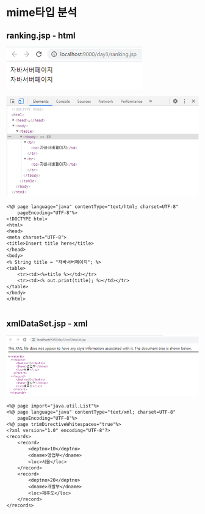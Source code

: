 # mime타입 분석

## ranking.jsp - html

![&#xBE0C;&#xB77C;&#xC6B0;&#xC800;](../../.gitbook/assets/1%20%2834%29.png)

![&#xAC1C;&#xBC1C;&#xC790;&#xB3C4;&#xAD6C;](../../.gitbook/assets/2%20%2824%29.png)

```markup
<%@ page language="java" contentType="text/html; charset=UTF-8"
    pageEncoding="UTF-8"%>
<!DOCTYPE html>
<html>
<head>
<meta charset="UTF-8">
<title>Insert title here</title>
</head>
<body>
<% String title = "자바서버페이지"; %>
<table>
	<tr><td><%=title %></td></tr>
	<tr><td><% out.print(title); %></td></tr>
</table>
</body>
</html>


```

## xmlDataSet.jsp - xml

![&#xBE0C;&#xB77C;&#xC6B0;&#xC800;](../../.gitbook/assets/3%20%2820%29.png)

```markup
<%@ page import="java.util.List"%>
<%@ page language="java" contentType="text/xml; charset=UTF-8"
    pageEncoding="UTF-8"%>
<%@ page trimDirectiveWhitespaces="true"%>
<?xml version="1.0" encoding="UTF-8"?>
<records>
	<record>
		<deptno>10</deptno>
		<dname>영업부</dname>
		<loc>서울</loc>
	</record>
	<record>
		<deptno>20</deptno>
		<dname>개발부</dname>
		<loc>제주도</loc>
	</record>
</records>
```

